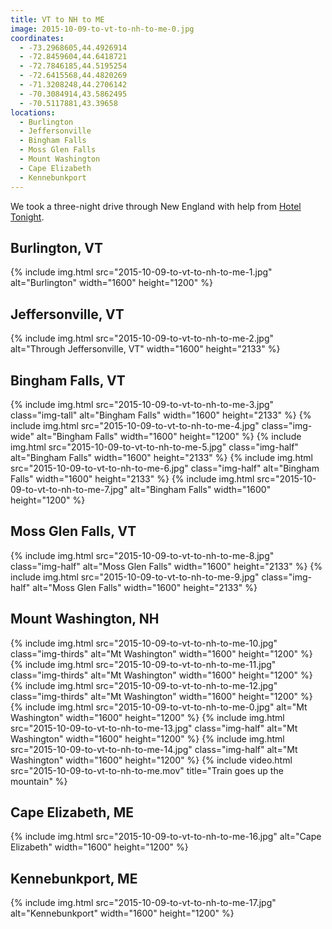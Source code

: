 ```yaml
---
title: VT to NH to ME
image: 2015-10-09-to-vt-to-nh-to-me-0.jpg
coordinates:
  - -73.2968605,44.4926914
  - -72.8459604,44.6418721
  - -72.7846185,44.5195254
  - -72.6415568,44.4820269
  - -71.3208248,44.2706142
  - -70.3084914,43.5862495
  - -70.5117881,43.39658
locations:
  - Burlington
  - Jeffersonville
  - Bingham Falls
  - Moss Glen Falls
  - Mount Washington
  - Cape Elizabeth
  - Kennebunkport
---
```


We took a three-night drive through New England with help from [Hotel Tonight](https://www.hoteltonight.com/).

## Burlington, VT

<div class="photos">
{% include img.html src="2015-10-09-to-vt-to-nh-to-me-1.jpg" alt="Burlington" width="1600" height="1200" %}
</div>

## Jeffersonville, VT

<div class="photos">
{% include img.html src="2015-10-09-to-vt-to-nh-to-me-2.jpg"  alt="Through Jeffersonville, VT" width="1600" height="2133" %}
</div>

## Bingham Falls, VT

<div class="photos">
{% include img.html src="2015-10-09-to-vt-to-nh-to-me-3.jpg" class="img-tall"  alt="Bingham Falls" width="1600" height="2133" %}
{% include img.html src="2015-10-09-to-vt-to-nh-to-me-4.jpg" class="img-wide" alt="Bingham Falls" width="1600" height="1200" %}
{% include img.html src="2015-10-09-to-vt-to-nh-to-me-5.jpg" class="img-half"  alt="Bingham Falls" width="1600" height="2133" %}
{% include img.html src="2015-10-09-to-vt-to-nh-to-me-6.jpg" class="img-half"  alt="Bingham Falls" width="1600" height="2133" %}
{% include img.html src="2015-10-09-to-vt-to-nh-to-me-7.jpg" alt="Bingham Falls" width="1600" height="1200" %}
</div>

## Moss Glen Falls, VT

<div class="photos">
{% include img.html src="2015-10-09-to-vt-to-nh-to-me-8.jpg" class="img-half" alt="Moss Glen Falls" width="1600" height="2133" %}
{% include img.html src="2015-10-09-to-vt-to-nh-to-me-9.jpg" class="img-half" alt="Moss Glen Falls" width="1600" height="2133" %}
</div>

## Mount Washington, NH

<div class="photos">
{% include img.html src="2015-10-09-to-vt-to-nh-to-me-10.jpg" class="img-thirds" alt="Mt Washington" width="1600" height="1200" %}
{% include img.html src="2015-10-09-to-vt-to-nh-to-me-11.jpg" class="img-thirds" alt="Mt Washington" width="1600" height="1200" %}
{% include img.html src="2015-10-09-to-vt-to-nh-to-me-12.jpg" class="img-thirds" alt="Mt Washington" width="1600" height="1200" %}
{% include img.html src="2015-10-09-to-vt-to-nh-to-me-0.jpg" alt="Mt Washington" width="1600" height="1200" %}
{% include img.html src="2015-10-09-to-vt-to-nh-to-me-13.jpg" class="img-half" alt="Mt Washington" width="1600" height="1200" %}
{% include img.html src="2015-10-09-to-vt-to-nh-to-me-14.jpg" class="img-half" alt="Mt Washington" width="1600" height="1200" %}
{% include video.html src="2015-10-09-to-vt-to-nh-to-me.mov" title="Train goes up the mountain" %}
</div>

## Cape Elizabeth, ME

<div class="photos">
{% include img.html src="2015-10-09-to-vt-to-nh-to-me-16.jpg" alt="Cape Elizabeth" width="1600" height="1200" %}
</div>

## Kennebunkport, ME

<div class="photos">
{% include img.html src="2015-10-09-to-vt-to-nh-to-me-17.jpg" alt="Kennebunkport" width="1600" height="1200" %}
</div>
